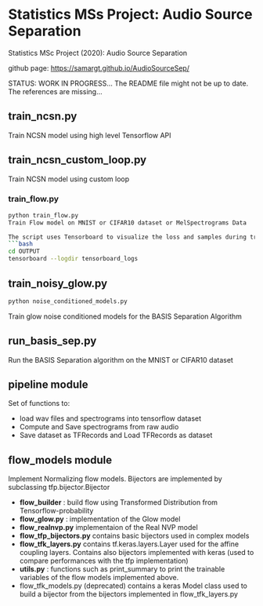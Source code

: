 # Statistics MSs Project: Audio Source Separation
Statistics MSc Project (2020): Audio Source Separation

github page: https://samargt.github.io/AudioSourceSep/

STATUS: WORK IN PROGRESS...
The README file might not be up to date. The references are missing...

## train_ncsn.py
Train NCSN model using high level Tensorflow API

## train_ncsn_custom_loop.py
Train NCSN model using custom loop

### train_flow.py

```bash
python train_flow.py
Train Flow model on MNIST or CIFAR10 dataset or MelSpectrograms Data

The script uses Tensorboard to visualize the loss and samples during training. To launch tensorboard:
```bash
cd OUTPUT
tensorboard --logdir tensorboard_logs
```
## train_noisy_glow.py

```bash
python noise_conditioned_models.py
```
Train glow noise conditioned models for the BASIS Separation Algorithm

## run_basis_sep.py
Run the BASIS Separation algorithm on the MNIST or CIFAR10 dataset

## pipeline module
Set of functions to:
- load wav files and spectrograms into tensorflow dataset
- Compute and Save spectrograms from raw audio
- Save dataset as TFRecords and Load TFRecords as dataset

## flow_models module
Implement Normalizing flow models. Bijectors are implemented by subclassing tfp.bijector.Bijector

- **flow_builder** : build flow using Transformed Distribution from Tensorflow-probability
- **flow_glow.py** : implementation of the Glow model
- **flow_realnvp.py** implementaion of the Real NVP model
- **flow_tfp_bijectors.py** contains basic bijectors used in complex models
- **flow_tfk_layers.py** contains tf.keras.layers.Layer used for the affine coupling layers. Contains also bijectors implemented with keras (used to compare performances with the tfp implementation)
- **utils.py** : functions such as print_summary to print the trainable variables of the flow models implemented above.
- flow_tfk_models.py (deprecated) contains a keras Model class used to build a bijector from the bijectors implemented in flow_tfk_layers.py



